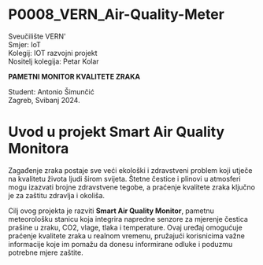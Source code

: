 # P0008_VERN_Air-Quality-Meter
Sveučilište VERN'  
Smjer: IoT  
Kolegij: IOT razvojni projekt  
Nositelj kolegija: Petar Kolar  

**PAMETNI MONITOR KVALITETE ZRAKA**  

Student: Antonio Šimunčić  
Zagreb, Svibanj 2024.

# Uvod u projekt Smart Air Quality Monitora

Zagađenje zraka postaje sve veći ekološki i zdravstveni problem koji utječe na kvalitetu života ljudi širom svijeta. Štetne čestice i plinovi u atmosferi mogu izazvati brojne zdravstvene tegobe, a praćenje kvalitete zraka ključno je za zaštitu zdravlja i okoliša.

Cilj ovog projekta je razviti **Smart Air Quality Monitor**, pametnu meteorološku stanicu koja integrira napredne senzore za mjerenje čestica prašine u zraku, CO2, vlage, tlaka i temperature. Ovaj uređaj omogućuje praćenje kvalitete zraka u realnom vremenu, pružajući korisnicima važne informacije koje im pomažu da donesu informirane odluke i poduzmu potrebne mjere zaštite.

